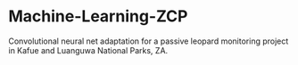 # Machine-Learning-ZCP
Convolutional neural net adaptation for a passive leopard monitoring project in Kafue and Luanguwa National Parks, ZA. 
